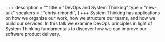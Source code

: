 +++
description = ""
title = "DevOps and System Thinking"
type = "new-talk"
speakers = [
        "chris-rimondi",
]
+++
System Thinking has applications on how we organize our work, how we structure our teams, and how we build our services. In this talk we examine  DevOps principles in light of System Thinking fundamentals to discover how we can improve our software product delivery.